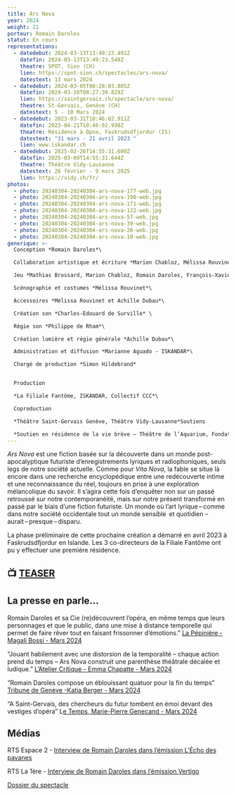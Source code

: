 ```yaml
---
title: Ars Nova
year: 2024
weight: 21
porteur: Romain Daroles
statut: En cours
representations:
  - datedebut: 2024-03-13T13:49:23.491Z
    datefin: 2024-03-13T13:49:23.548Z
    theatre: SPOT, Sion (CH)
    lien: https://spot-sion.ch/spectacles/ars-nova/
    datestext: 13 mars 2024
  - datedebut: 2024-03-05T08:28:03.805Z
    datefin: 2024-03-10T08:27:30.829Z
    lien: https://saintgervais.ch/spectacle/ars-nova/
    theatre: St-Gervais, Genève (CH)
    datestext: 5 - 10 Mars 2024
  - datedebut: 2023-03-31T10:46:02.911Z
    datefin: 2023-04-21T10:46:02.930Z
    theatre: Résidence à Opna, Faskrudsdfjordur (IS)
    datestext: "31 mars - 21 avril 2023 "
    lien: www.iskandar.ch
  - datedebut: 2025-02-26T14:55:31.600Z
    datefin: 2025-03-09T14:55:31.644Z
    theatre: Théâtre Vidy-Lausanne
    datestext: 26 février - 9 mars 2025
    lien: https://vidy.ch/fr/
photos:
  - photo: 20240304-20240304-ars-nova-177-web.jpg
  - photo: 20240304-20240304-ars-nova-190-web.jpg
  - photo: 20240304-20240304-ars-nova-171-web.jpg
  - photo: 20240304-20240304-ars-nova-122-web.jpg
  - photo: 20240304-20240304-ars-nova-57-web.jpg
  - photo: 20240304-20240304-ars-nova-39-web.jpg
  - photo: 20240304-20240304-ars-nova-26-web.jpg
  - photo: 20240304-20240304-ars-nova-10-web.jpg
generique: >-
  Conception *Romain Daroles*\

  Collaboration artistique et écriture *Marion Chabloz, Mélissa Rouvinet, Mathias Brossard, François-Xavier Rouyer*\

  Jeu *Mathias Brossard, Marion Chabloz, Romain Daroles, François-Xavier Rouyer*\

  Scénographie et costumes *Mélissa Rouvinet*\

  Accessoires *Mélissa Rouvinet et Achille Dubau*\

  Création son *Charles-Edouard de Surville* \

  Régie son *Philippe de Rham*\

  Création lumière et régie générale *Achille Dubau*\

  Administration et diffusion *Marianne Aguado - ISKANDAR*\

  Chargé de production *Simon Hildebrand*


  Production

  *La Filiale Fantôme, ISKANDAR, Collectif CCC*\

  Coproduction

  *Théâtre Saint-Gervais Genève, Théâtre Vidy-Lausanne*Soutiens

  *Soutien en résidence de la vie brève – Théâtre de l’Aquarium, Fondation SIS, La Fondation Ernst Gohner, Fondation Leenaards, La Grange, Centre / Art et Sciences / UNIL, Pro Helvetia et soutien en résidence Association OPNA, une fondation privée lausannoise.*
---
```

*Ars Nova* est une fiction basée sur la découverte dans un monde post-apocalyptique futuriste d’enregistrements lyriques et radiophoniques, seuls legs de notre société actuelle. Comme pour *Vita Nova*, la fable se situe là encore dans une recherche encyclopédique entre une redécouverte intime et une reconnaissance du réel, toujours en prise à une exploration mélancolique du savoir. Il s’agira cette fois d’enquêter non sur un passé retroussé sur notre contemporanéité, mais sur notre présent transformé en passé par le biais d’une fiction futuriste. Un monde où l’art lyrique – comme dans notre société occidentale tout un monde sensible  et quotidien – aurait – presque – disparu.

La phase préliminaire de cette prochaine création a démarré en avril 2023 à Faskrudsdfjordur en Islande. Les 3 co-directeurs de la Filiale Fantôme ont pu y effectuer une première résidence.

## 📺 [TEASER](https://vimeo.com/1000320600)

## L﻿a presse en parle...

Romain Daroles et sa Cie (re)découvrent l’opéra, en même temps que leurs personnages et que le public, dans une mise à distance temporelle qui permet de faire rêver tout en faisant frissonner d’émotions.” [La Pépinière - Magali Bossi - Mars 2024](https://lapepinieregeneve.ch/ars-nova-operas-pour-fins-des-temps/)

“Jouant habilement avec une distorsion de la temporalité – chaque action prend du temps – Ars Nova construit une parenthèse théâtrale décalée et ludique.” [L’Atelier Critique - Emma Chapatte - Mars 2024 ](https://wp.unil.ch/ateliercritique/2024/03/ars-nova/)

“Romain Daroles compose un éblouissant quatuor pour la fin du temps” [Tribune de Genève -Katia Berger - Mars 2024 ](https://www.tdg.ch/theatre-saint-gervais-romain-daroles-compose-un-quatuor-875676255034)

“A Saint-Gervais, des chercheurs du futur tombent en émoi devant des vestiges d’opéra” L[e Temps, Marie-Pierre Genecand - Mars 2024](https://www.letemps.ch/culture/scenes/a-saint-gervais-des-chercheurs-du-futur-tombent-en-emoi-devant-des-vestiges-d-opera) 

## M﻿édias

RTS Espace 2 - [Interview de Romain Daroles dans l’émission L’Écho des pavanes](https://www.rts.ch/audio-podcast/2024/audio/a-geneve-pour-l-inauguration-de-la-cite-bleue-28431643.html)

RTS La 1ère - [Interview de Romain Daroles dans l’émission Vertigo](https://www.rts.ch/audio-podcast/2024/audio/ars-nova-28426328.html)[](https://www.rts.ch/audio-podcast/2024/audio/a-geneve-pour-l-inauguration-de-la-cite-bleue-28431643.html)

[Dossier du spectacle](static/media/arsnova_projet_-romain-daroles.pdf)